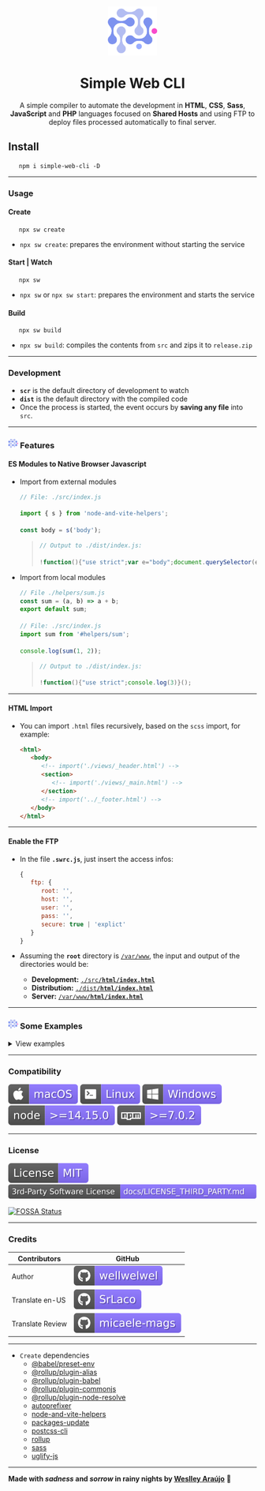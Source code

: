<p align="center">
 <img width="100px" src="/.github/assets/readme/logo.svg" align="center" alt="simple-web-cli" />
 <h1 align="center">Simple Web CLI</h1>
 <p align="center">A simple compiler to automate the development in <b>HTML</b>, <b>CSS</b>, <b>Sass</b>, <b>JavaScript</b> and <b>PHP</b> languages focused on <b>Shared Hosts</b> and using FTP to deploy files processed automatically to final server.</p>
</p>

## Install

```shell
   npm i simple-web-cli -D
```

<hr>

### Usage

#### Create

```shell
   npx sw create
```

-  `npx sw create`: prepares the environment without starting the service

#### Start | Watch

```shell
   npx sw
```

-  `npx sw` or `npx sw start`: prepares the environment and starts the service

#### Build

```shell
   npx sw build
```

-  `npx sw build`: compiles the contents from `src` and zips it to `release.zip`

<hr />

### Development

-  **`scr`** is the default directory of development to watch
-  **`dist`** is the default directory with the compiled code
-  Once the process is started, the event occurs by **saving any file** into `src`.

<hr />

### <img src="/.github/assets/readme/logo.svg" width="20" /> Features

#### ES Modules to Native Browser Javascript

-  Import from external modules

   ```javascript
   // File: ./src/index.js

   import { s } from 'node-and-vite-helpers';

   const body = s('body');
   ```

   <!-- prettier-ignore -->
      >
      >    ```javascript
      >    // Output to ./dist/index.js:
      >
      >    !function(){"use strict";var e="body";document.querySelector(e)}();
      >    ```

-  Import from local modules

   ```javascript
   // File ./helpers/sum.js
   const sum = (a, b) => a + b;
   export default sum;

   // File: ./src/index.js
   import sum from '#helpers/sum';

   console.log(sum(1, 2));
   ```

   <!-- prettier-ignore -->
      >
      >    ```javascript
      >    // Output to ./dist/index.js:
      >
      >    !function(){"use strict";console.log(3)}();
      >    ```

<hr />

#### HTML Import

-  You can import `.html` files recursively, based on the `scss` import, for example:
   ```html
   <html>
      <body>
         <!-- import('./views/_header.html') -->
         <section>
            <!-- import('./views/_main.html') -->
         </section>
         <!-- import('../_footer.html') -->
      </body>
   </html>
   ```

<hr />

#### Enable the FTP

-  In the file **`.swrc.js`**, just insert the access infos:

   ```javascript
   {
      ftp: {
         root: '',
         host: '',
         user: '',
         pass: '',
         secure: true | 'explict'
      }
   }
   ```

-  Assuming the **`root`** directory is <ins>`/var/www`</ins>, the input and output of the directories would be:

   -  **Development:** <ins>`./src`<b>`/html/index.html`</b></ins>
   -  **Distribution:** <ins>`./dist`<b>`/html/index.html`</b></ins>
   -  **Server:** <ins>`/var/www`<b>`/html/index.html`</b></ins>

<hr />

### <img src="/.github/assets/readme/logo.svg" width="20" /> Some Examples

<details>
<summary>View examples</summary>

#### HTML

`INPUT`

```html
<div>
   <h1>Title</h1>
   <p>Paragraph</p>
</div>
```

`OUTPUT`

<!-- prettier-ignore -->
   ```html
   <div><h1>Title</h1><p>Paragraph</p></div>
   ```

<hr />

#### CSS | Sass

`INPUT`

```css
div {
   display: flex;
}
```

`OUTPUT`

<!-- prettier-ignore -->
   ```css
   div{display:-webkit-box;display:-webkit-flex;display:-moz-box;display:-ms-flexbox;display:flex}
   ```

<hr />

#### PHP | PHTML

`INPUT`

```php
<?
   $var = 'text'
?>

<div>
   <?=$var?>
</div>
```

`OUTPUT`

```php
<?php $var='text'?><div><?=$var?></div>
```

<hr />

#### Apache (.htaccess, php.ini)

`INPUT`

```apache
# comment
<Directory /var/www/>
   # another comment
   Options Indexes FollowSymLinks MultiViews
</Directory>
```

`OUTPUT`

```apache
<Directory /var/www/>
Options Indexes FollowSymLinks MultiViews
</Directory>
```

<hr />

#### Strings Replacement

-  You can create an easy to read code and on compiling, replace the specified strings, for example:

<ins>`.swrc.js`</ins>

```javascript
{
   strings: {
      '*token*': {
         start: '123',
         build: '456'
      },
      '*site-name*': {
         start: 'dev.weslley.io',
         build: 'weslley.io'
      }
   }
}
```

`INPUT`

```php
<?
   $_POST['*token*'];
   $site = '*site-name*';
```

`OUTPUT DEV (npx sw)`

```php
<?php $_POST['123'];$site='dev.weslley.io';
```

`OUTPUT BUILD (npx sw build)`

```php
<?php $_POST['456'];$site='weslley.io';
```

-  Works for any language that is enabled in `.swrc.js`
<hr />

#### Miscellaneous Files

-  Only uploads the original file to the output directories
</details>
<hr />

### Compatibility

![macOS](/.github/assets/readme/macos.svg)
![Linux](/.github/assets/readme/linux.svg)
![Windows](/.github/assets/readme/windows.svg)
![node](/.github/assets/readme/node.svg)
![npm](/.github/assets/readme/npm.svg)

<hr />

### License

[![License](/.github/assets/readme/license.svg)](/LICENSE)
[![3rd-Party Software License](/.github/assets/readme/3rd-license.svg)](/docs/LICENSE_THIRD_PARTY.md)

[![FOSSA Status](https://app.fossa.com/api/projects/git%2Bgithub.com%2Fwellwelwel%2Fsimple-web.svg?type=small)](https://app.fossa.com/projects/git%2Bgithub.com%2Fwellwelwel%2Fsimple-web?ref=badge_small)

<hr />

### Credits

| Contributors     | GitHub                                                                                          |
| ---------------- | ----------------------------------------------------------------------------------------------- |
| Author           | [![wellwelwel](/.github/assets/readme/author.svg)](https://github.com/wellwelwel)               |
| Translate en-US  | [![SrLaco](/.github/assets/readme/translate.svg)](https://github.com/SrLaco)                    |
| Translate Review | [![micaele-mags](/.github/assets/readme/translate-review.svg)](https://github.com/micaele-mags) |

<hr />

-  `Create` dependencies
   -  [@babel/preset-env](https://babel.dev/docs/en/next/babel-preset-env)
   -  [@rollup/plugin-alias](https://github.com/rollup/plugins/tree/master/packages/alias#readme)
   -  [@rollup/plugin-babel](https://github.com/rollup/plugins/tree/master/packages/babel#readme)
   -  [@rollup/plugin-commonjs](https://github.com/rollup/plugins/tree/master/packages/commonjs/#readme)
   -  [@rollup/plugin-node-resolve](https://github.com/rollup/plugins/tree/master/packages/node-resolve/#readme)
   -  [autoprefixer](https://github.com/postcss/autoprefixer#readme)
   -  [node-and-vite-helpers](https://github.com/wellwelwel/node-and-vite-helpers#readme)
   -  [packages-update](https://github.com/wellwelwel/packages-update#readme)
   -  [postcss-cli](https://github.com/postcss/postcss-cli#readme)
   -  [rollup](https://rollupjs.org/)
   -  [sass](https://github.com/sass/dart-sass)
   -  [uglify-js](https://github.com/mishoo/UglifyJS#readme)

<hr />

<p>

**Made with _sadness_ and _sorrow_ in rainy nights by [Weslley Araújo](https://github.com/wellwelwel)** 🥺

</p>
